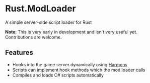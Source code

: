 # Rust.ModLoader
A simple server-side script loader for Rust

**Note**: This is very early in development and isn't very useful yet. Contributions are welcome.

## Features
* Hooks into the game server dynamically using [Harmony](https://github.com/pardeike/Harmony)
* Scripts can implement hook methods which the mod loader calls
* Compiles and loads C# scripts automatically

